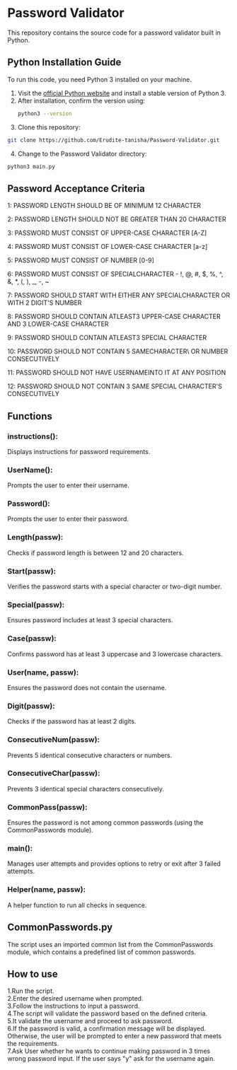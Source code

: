 # Password Validator
This repository contains the source code for a password validator built in Python.

## Python Installation Guide
To run this code, you need Python 3 installed on your machine.

1. Visit the [official Python website](https://www.python.org/downloads/) and install a stable version of Python 3.
2. After installation, confirm the version using:
   ```bash
   python3 --version
   ```
3. Clone this repository:
  ```bash
  git clone https://github.com/Erudite-tanisha/Password-Validator.git
  ```
4. Change to the Password Validator directory:
```bash
python3 main.py
```

## Password Acceptance Criteria
1: PASSWORD LENGTH SHOULD BE OF MINIMUM 12 CHARACTER

2: PASSWORD LENGTH SHOULD NOT BE GREATER THAN 20 CHARACTER

3: PASSWORD MUST CONSIST OF UPPER-CASE CHARACTER [A-Z]

4: PASSWORD MUST CONSIST OF LOWER-CASE CHARACTER [a-z]

5: PASSWORD MUST CONSIST OF NUMBER [0-9]

6: PASSWORD MUST CONSIST OF SPECIALCHARACTER - !, @, #, $, %, ^, &, *, (, ), _, -, ~

7: PASSWORD SHOULD START WITH EITHER ANY SPECIALCHARACTER OR WITH 2 DIGIT'S NUMBER

8: PASSWORD SHOULD CONTAIN ATLEAST3 UPPER-CASE CHARACTER AND 3 LOWER-CASE CHARACTER

9: PASSWORD SHOULD CONTAIN ATLEAST3 SPECIAL CHARACTER

10: PASSWORD SHOULD NOT CONTAIN 5 SAMECHARACTER\ OR NUMBER CONSECUTIVELY

11: PASSWORD SHOULD NOT HAVE USERNAMEINTO IT AT ANY POSITION

12: PASSWORD SHOULD NOT CONTAIN 3 SAME SPECIAL CHARACTER'S CONSECUTIVELY

## Functions
### instructions(): 
Displays instructions for password requirements.

### UserName(): 
Prompts the user to enter their username.

### Password(): 
Prompts the user to enter their password.

### Length(passw): 
Checks if password length is between 12 and 20 characters.

### Start(passw): 
Verifies the password starts with a special character or two-digit number.

### Special(passw): 
Ensures password includes at least 3 special characters.

### Case(passw): 
Confirms password has at least 3 uppercase and 3 lowercase characters.

### User(name, passw): 
Ensures the password does not contain the username.

### Digit(passw): 
Checks if the password has at least 2 digits.

### ConsecutiveNum(passw): 
Prevents 5 identical consecutive characters or numbers.

### ConsecutiveChar(passw): 
Prevents 3 identical special characters consecutively.

### CommonPass(passw): 
Ensures the password is not among common passwords (using the CommonPasswords module).

### main(): 
Manages user attempts and provides options to retry or exit after 3 failed attempts.

### Helper(name, passw): 
A helper function to run all checks in sequence.

## CommonPasswords.py
The script uses an imported common list from the CommonPasswords module, which contains a predefined list of common passwords.

## How to use
1.Run the script.      
2.Enter the desired username when prompted.     
3.Follow the instructions to input a password.     
4.The script will validate the password based on the defined criteria.     
5.It validate the username and proceed to ask password.        
6.If the password is valid, a confirmation message will be displayed. Otherwise, the user will be prompted to enter a new password that meets the requirements.           
7.Ask User whether he wants to continue making password in 3 times wrong password input. If the user says "y" ask for the username again.




